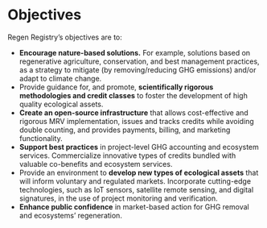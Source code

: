 # Objectives

Regen Registry’s objectives are to:

* **Encourage nature-based solutions.** For example, solutions based on regenerative agriculture, conservation, and best management practices, as a strategy to mitigate (by removing/reducing GHG emissions) and/or adapt to climate change.
* Provide guidance for, and promote, **scientifically rigorous methodologies and credit classes** to foster the development of high quality ecological assets.
* **Create an open-source infrastructure** that allows cost-effective and rigorous MRV implementation, issues and tracks credits while avoiding double counting, and provides payments, billing, and marketing functionality.
* **Support best practices** in project-level GHG accounting and ecosystem services. Commercialize innovative types of credits bundled with valuable co-benefits and ecosystem services.
* Provide an environment to **develop new types of ecological assets** that will inform voluntary and regulated markets. Incorporate cutting-edge technologies, such as IoT sensors, satellite remote sensing, and digital signatures, in the use of project monitoring and verification.
* **Enhance public confidence** in market-based action for GHG removal and ecosystems’ regeneration.
